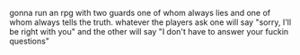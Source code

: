 gonna run an rpg with two guards one of whom always lies and one of whom always tells the truth. whatever the players ask one will say "sorry, I'll be right with you" and the other will say "I don't have to answer your fuckin questions"
